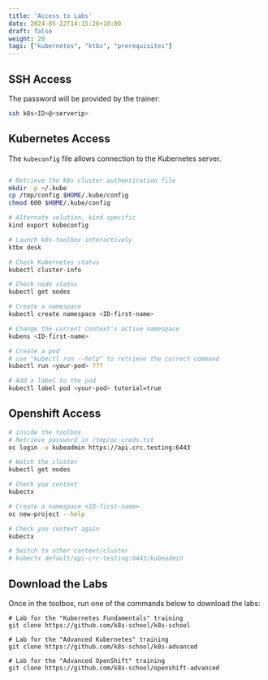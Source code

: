```yaml
---
title: 'Access to Labs'
date: 2024-05-22T14:15:26+10:00
draft: false
weight: 20
tags: ["kubernetes", "ktbx", "prerequisites"]
---
```


## SSH Access

The password will be provided by the trainer:
```bash
ssh k8s<ID>@<serverip>
```

## Kubernetes Access

The `kubeconfig` file allows connection to the Kubernetes server.

```bash

# Retrieve the k8s cluster authentication file
mkdir -p ~/.kube
cp /tmp/config $HOME/.kube/config
chmod 600 $HOME/.kube/config

# Alternate solution, kind specific
kind export kubeconfig

# Launch k8s-toolbox interactively
ktbx desk

# Check Kubernetes status
kubectl cluster-info

# Check node status
kubectl get nodes

# Create a namespace
kubectl create namespace <ID-first-name>

# Change the current context's active namespace
kubens <ID-first-name>

# Create a pod
# use "kubectl run --help" to retrieve the correct command
kubectl run <your-pod> ???

# Add a label to the pod
kubectl label pod <your-pod> tutorial=true
```

## Openshift Access

```bash
# inside the toolbox
# Retrieve password in /tmp/oc-creds.txt
oc login -u kubeadmin https://api.crc.testing:6443

# Watch the cluster
kubectl get nodes

# Check you context
kubectx

# Create a namespace <ID-first-name>
oc new-project --help

# Check you context again
kubectx

# Switch to other context/cluster
# kubectx default/api-crc-testing:6443/kubeadmin
```


## Download the Labs

Once in the toolbox, run one of the commands below to download the labs:

```shell
# Lab for the "Kubernetes Fundamentals" training
git clone https://github.com/k8s-school/k8s-school

# Lab for the "Advanced Kubernetes" training
git clone https://github.com/k8s-school/k8s-advanced

# Lab for the "Advanced OpenShift" training
git clone https://github.com/k8s-school/openshift-advanced
```
